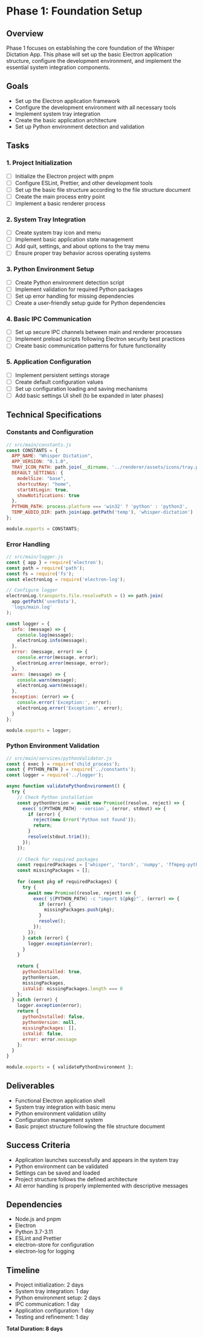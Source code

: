 # Phase 1: Foundation Setup

## Overview
Phase 1 focuses on establishing the core foundation of the Whisper Dictation App. This phase will set up the basic Electron application structure, configure the development environment, and implement the essential system integration components.

## Goals
- Set up the Electron application framework
- Configure the development environment with all necessary tools
- Implement system tray integration
- Create the basic application architecture
- Set up Python environment detection and validation

## Tasks

### 1. Project Initialization
- [ ] Initialize the Electron project with pnpm
- [ ] Configure ESLint, Prettier, and other development tools
- [ ] Set up the basic file structure according to the file structure document
- [ ] Create the main process entry point
- [ ] Implement a basic renderer process

### 2. System Tray Integration
- [ ] Create system tray icon and menu
- [ ] Implement basic application state management
- [ ] Add quit, settings, and about options to the tray menu
- [ ] Ensure proper tray behavior across operating systems

### 3. Python Environment Setup
- [ ] Create Python environment detection script
- [ ] Implement validation for required Python packages
- [ ] Set up error handling for missing dependencies
- [ ] Create a user-friendly setup guide for Python dependencies

### 4. Basic IPC Communication
- [ ] Set up secure IPC channels between main and renderer processes
- [ ] Implement preload scripts following Electron security best practices
- [ ] Create basic communication patterns for future functionality

### 5. Application Configuration
- [ ] Implement persistent settings storage
- [ ] Create default configuration values
- [ ] Set up configuration loading and saving mechanisms
- [ ] Add basic settings UI shell (to be expanded in later phases)

## Technical Specifications

### Constants and Configuration
```javascript
// src/main/constants.js
const CONSTANTS = {
  APP_NAME: "Whisper Dictation",
  APP_VERSION: "0.1.0",
  TRAY_ICON_PATH: path.join(__dirname, '../renderer/assets/icons/tray.png'),
  DEFAULT_SETTINGS: {
    modelSize: "base",
    shortcutKey: "home",
    startAtLogin: true,
    showNotifications: true
  },
  PYTHON_PATH: process.platform === 'win32' ? 'python' : 'python3',
  TEMP_AUDIO_DIR: path.join(app.getPath('temp'), 'whisper-dictation')
};

module.exports = CONSTANTS;
```

### Error Handling
```javascript
// src/main/logger.js
const { app } = require('electron');
const path = require('path');
const fs = require('fs');
const electronLog = require('electron-log');

// Configure logger
electronLog.transports.file.resolvePath = () => path.join(
  app.getPath('userData'),
  'logs/main.log'
);

const logger = {
  info: (message) => {
    console.log(message);
    electronLog.info(message);
  },
  error: (message, error) => {
    console.error(message, error);
    electronLog.error(message, error);
  },
  warn: (message) => {
    console.warn(message);
    electronLog.warn(message);
  },
  exception: (error) => {
    console.error('Exception:', error);
    electronLog.error('Exception:', error);
  }
};

module.exports = logger;
```

### Python Environment Validation
```javascript
// src/main/services/pythonValidator.js
const { exec } = require('child_process');
const { PYTHON_PATH } = require('../constants');
const logger = require('../logger');

async function validatePythonEnvironment() {
  try {
    // Check Python installation
    const pythonVersion = await new Promise((resolve, reject) => {
      exec(`${PYTHON_PATH} --version`, (error, stdout) => {
        if (error) {
          reject(new Error('Python not found'));
          return;
        }
        resolve(stdout.trim());
      });
    });
    
    // Check for required packages
    const requiredPackages = ['whisper', 'torch', 'numpy', 'ffmpeg-python'];
    const missingPackages = [];
    
    for (const pkg of requiredPackages) {
      try {
        await new Promise((resolve, reject) => {
          exec(`${PYTHON_PATH} -c "import ${pkg}"`, (error) => {
            if (error) {
              missingPackages.push(pkg);
            }
            resolve();
          });
        });
      } catch (error) {
        logger.exception(error);
      }
    }
    
    return {
      pythonInstalled: true,
      pythonVersion,
      missingPackages,
      isValid: missingPackages.length === 0
    };
  } catch (error) {
    logger.exception(error);
    return {
      pythonInstalled: false,
      pythonVersion: null,
      missingPackages: [],
      isValid: false,
      error: error.message
    };
  }
}

module.exports = { validatePythonEnvironment };
```

## Deliverables
- Functional Electron application shell
- System tray integration with basic menu
- Python environment validation utility
- Configuration management system
- Basic project structure following the file structure document

## Success Criteria
- Application launches successfully and appears in the system tray
- Python environment can be validated
- Settings can be saved and loaded
- Project structure follows the defined architecture
- All error handling is properly implemented with descriptive messages

## Dependencies
- Node.js and pnpm
- Electron
- Python 3.7-3.11
- ESLint and Prettier
- electron-store for configuration
- electron-log for logging

## Timeline
- Project initialization: 2 days
- System tray integration: 1 day
- Python environment setup: 2 days
- IPC communication: 1 day
- Application configuration: 1 day
- Testing and refinement: 1 day

**Total Duration: 8 days** 